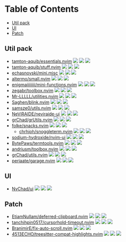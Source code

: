 # Table of Contents

<!-- toc -->

- [Util pack](#util-pack)
- [UI](#ui)
- [Patch](#patch)

<!-- tocstop -->

## Util pack

- [tamton-aquib/essentials.nvim](https://github.com/tamton-aquib/essentials.nvim) ![](https://img.shields.io/github/stars/tamton-aquib/essentials.nvim) ![](https://img.shields.io/github/last-commit/tamton-aquib/essentials.nvim) ![](https://img.shields.io/github/commit-activity/y/tamton-aquib/essentials.nvim)
- [tamton-aquib/stuff.nvim](https://github.com/tamton-aquib/stuff.nvim) ![](https://img.shields.io/github/stars/tamton-aquib/stuff.nvim) ![](https://img.shields.io/github/last-commit/tamton-aquib/stuff.nvim) ![](https://img.shields.io/github/commit-activity/y/tamton-aquib/stuff.nvim)
- [echasnovski/mini.misc](https://github.com/echasnovski/mini.misc) ![](https://img.shields.io/github/stars/echasnovski/mini.misc) ![](https://img.shields.io/github/last-commit/echasnovski/mini.misc) ![](https://img.shields.io/github/commit-activity/y/echasnovski/mini.misc)
- [altermo/small.nvim](https://github.com/altermo/small.nvim) ![](https://img.shields.io/github/stars/altermo/small.nvim) ![](https://img.shields.io/github/last-commit/altermo/small.nvim) ![](https://img.shields.io/github/commit-activity/y/altermo/small.nvim)
- [enigmaiiiiiiii/mini-functions.nvim](https://github.com/enigmaiiiiiiii/mini-functions.nvim) ![](https://img.shields.io/github/stars/enigmaiiiiiiii/mini-functions.nvim) ![](https://img.shields.io/github/last-commit/enigmaiiiiiiii/mini-functions.nvim) ![](https://img.shields.io/github/commit-activity/y/enigmaiiiiiiii/mini-functions.nvim)
- [zegabr/toolbox.nvim](https://github.com/zegabr/toolbox.nvim) ![](https://img.shields.io/github/stars/zegabr/toolbox.nvim) ![](https://img.shields.io/github/last-commit/zegabr/toolbox.nvim) ![](https://img.shields.io/github/commit-activity/y/zegabr/toolbox.nvim)
- [Mr-LLLLL/utilities.nvim](https://github.com/Mr-LLLLL/utilities.nvim) ![](https://img.shields.io/github/stars/Mr-LLLLL/utilities.nvim) ![](https://img.shields.io/github/last-commit/Mr-LLLLL/utilities.nvim) ![](https://img.shields.io/github/commit-activity/y/Mr-LLLLL/utilities.nvim)
- [Saghen/blink.nvim](https://github.com/Saghen/blink.nvim) ![](https://img.shields.io/github/stars/Saghen/blink.nvim) ![](https://img.shields.io/github/last-commit/Saghen/blink.nvim) ![](https://img.shields.io/github/commit-activity/y/Saghen/blink.nvim)
- [samsze0/utils.nvim](https://github.com/samsze0/utils.nvim) ![](https://img.shields.io/github/stars/samsze0/utils.nvim) ![](https://img.shields.io/github/last-commit/samsze0/utils.nvim) ![](https://img.shields.io/github/commit-activity/y/samsze0/utils.nvim)
- [NeViRAIDE/neviraide-ui](https://github.com/NeViRAIDE/neviraide-ui) ![](https://img.shields.io/github/stars/NeViRAIDE/neviraide-ui) ![](https://img.shields.io/github/last-commit/NeViRAIDE/neviraide-ui) ![](https://img.shields.io/github/commit-activity/y/NeViRAIDE/neviraide-ui)
- [grChad/grUtils.nvim](https://github.com/grChad/grUtils.nvim) ![](https://img.shields.io/github/stars/grChad/grUtils.nvim) ![](https://img.shields.io/github/last-commit/grChad/grUtils.nvim) ![](https://img.shields.io/github/commit-activity/y/grChad/grUtils.nvim)
- [folke/snacks.nvim](https://github.com/folke/snacks.nvim) ![](https://img.shields.io/github/stars/folke/snacks.nvim) ![](https://img.shields.io/github/last-commit/folke/snacks.nvim) ![](https://img.shields.io/github/commit-activity/y/folke/snacks.nvim)
  - [chrhjoh/snoggleterm.nvim](https://github.com/chrhjoh/snoggleterm.nvim) ![](https://img.shields.io/github/stars/chrhjoh/snoggleterm.nvim) ![](https://img.shields.io/github/last-commit/chrhjoh/snoggleterm.nvim) ![](https://img.shields.io/github/commit-activity/y/chrhjoh/snoggleterm.nvim)
- [sodium-hydroxide/nvim-ui](https://github.com/sodium-hydroxide/nvim-ui) ![](https://img.shields.io/github/stars/sodium-hydroxide/nvim-ui) ![](https://img.shields.io/github/last-commit/sodium-hydroxide/nvim-ui) ![](https://img.shields.io/github/commit-activity/y/sodium-hydroxide/nvim-ui)
- [BytePaws/termtools.nvim](https://github.com/BytePaws/termtools.nvim) ![](https://img.shields.io/github/stars/BytePaws/termtools.nvim) ![](https://img.shields.io/github/last-commit/BytePaws/termtools.nvim) ![](https://img.shields.io/github/commit-activity/y/BytePaws/termtools.nvim)
- [andriusm/toolbox.nvim](https://github.com/andriusm/toolbox.nvim) ![](https://img.shields.io/github/stars/andriusm/toolbox.nvim) ![](https://img.shields.io/github/last-commit/andriusm/toolbox.nvim) ![](https://img.shields.io/github/commit-activity/y/andriusm/toolbox.nvim)
- [grChad/utils.nvim](https://github.com/grChad/utils.nvim) ![](https://img.shields.io/github/stars/grChad/utils.nvim) ![](https://img.shields.io/github/last-commit/grChad/utils.nvim) ![](https://img.shields.io/github/commit-activity/y/grChad/utils.nvim)
- [periaate/garage.nvim](https://github.com/periaate/garage.nvim) ![](https://img.shields.io/github/stars/periaate/garage.nvim) ![](https://img.shields.io/github/last-commit/periaate/garage.nvim) ![](https://img.shields.io/github/commit-activity/y/periaate/garage.nvim)

## UI

- [NvChad/ui](https://github.com/NvChad/ui) ![](https://img.shields.io/github/stars/NvChad/ui) ![](https://img.shields.io/github/last-commit/NvChad/ui) ![](https://img.shields.io/github/commit-activity/y/NvChad/ui)

## Patch

- [EtiamNullam/deferred-clipboard.nvim](https://github.com/EtiamNullam/deferred-clipboard.nvim) ![](https://img.shields.io/github/stars/EtiamNullam/deferred-clipboard.nvim) ![](https://img.shields.io/github/last-commit/EtiamNullam/deferred-clipboard.nvim) ![](https://img.shields.io/github/commit-activity/y/EtiamNullam/deferred-clipboard.nvim)
- [tanchihpin0517/cursorhold-timeout.nvim](https://github.com/tanchihpin0517/cursorhold-timeout.nvim) ![](https://img.shields.io/github/stars/tanchihpin0517/cursorhold-timeout.nvim) ![](https://img.shields.io/github/last-commit/tanchihpin0517/cursorhold-timeout.nvim) ![](https://img.shields.io/github/commit-activity/y/tanchihpin0517/cursorhold-timeout.nvim)
- [BranimirE/fix-auto-scroll.nvim](https://github.com/BranimirE/fix-auto-scroll.nvim) ![](https://img.shields.io/github/stars/BranimirE/fix-auto-scroll.nvim) ![](https://img.shields.io/github/last-commit/BranimirE/fix-auto-scroll.nvim) ![](https://img.shields.io/github/commit-activity/y/BranimirE/fix-auto-scroll.nvim)
- [4513ECHO/treesitter-compat-highlights.nvim](https://github.com/4513ECHO/treesitter-compat-highlights.nvim) ![](https://img.shields.io/github/stars/4513ECHO/treesitter-compat-highlights.nvim) ![](https://img.shields.io/github/last-commit/4513ECHO/treesitter-compat-highlights.nvim) ![](https://img.shields.io/github/commit-activity/y/4513ECHO/treesitter-compat-highlights.nvim)
